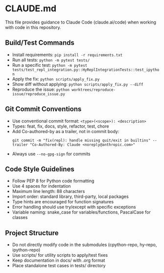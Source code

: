 # CLAUDE.md

This file provides guidance to Claude Code (claude.ai/code) when working with code in this repository.

## Build/Test Commands
- Install requirements: `pip install -r requirements.txt`
- Run all tests: `python -m pytest tests/`
- Run a specific test: `python -m pytest tests/test_repl_integration.py::HyReplIntegrationTests::test_ipython`
- Apply the fix: `python scripts/apply_fix.py`
- Show diff without applying: `python scripts/apply_fix.py --diff`
- Reproduce the issue: `python worktrees/reproduce-issue/reproduce_issue.py`

## Git Commit Conventions
- Use conventional commit format: `<type>(<scope>): <description>`
- Types: feat, fix, docs, style, refactor, test, chore
- Add Co-authored-by as a trailer, not in commit body:
  ```
  git commit -m "fix(repl): handle missing quit/exit in builtins" --trailer "Co-Authored-By: Claude <noreply@anthropic.com>"
  ```
- Always use `--no-gpg-sign` for commits

## Code Style Guidelines
- Follow PEP 8 for Python code formatting
- Use 4 spaces for indentation
- Maximum line length: 88 characters
- Import order: standard library, third-party, local packages
- Type hints are encouraged for function signatures
- Error handling should use try/except with specific exceptions
- Variable naming: snake_case for variables/functions, PascalCase for classes

## Project Structure
- Do not directly modify code in the submodules (cpython-repo, hy-repo, ipython-repo)
- Use scripts/ for utility scripts to apply/test fixes
- Keep documentation in docs/ with .org format
- Place standalone test cases in tests/ directory